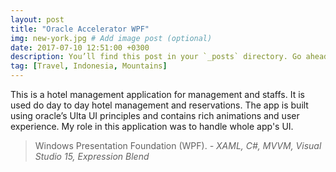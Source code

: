 ```yaml
---
layout: post
title: "Oracle Accelerator WPF"
img: new-york.jpg # Add image post (optional)
date: 2017-07-10 12:51:00 +0300
description: You’ll find this post in your `_posts` directory. Go ahead and edit it and re-build the site to see your changes. # Add post description (optional)
tag: [Travel, Indonesia, Mountains]
---
```

This is a hotel management application for management and staffs. It is used do day to day hotel management and reservations. The app is built using oracle’s Ulta UI principles and contains rich animations and user experience. My role in this application was to handle whole app's UI.


> Windows Presentation Foundation (WPF). <cite>- XAML, C#, MVVM, Visual Studio 15, Expression Blend</cite>

